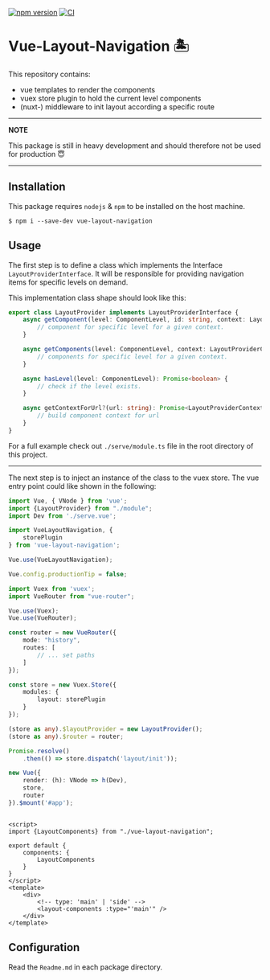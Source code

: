 [![npm version](https://badge.fury.io/js/vue-layout-navigation.svg)](https://badge.fury.io/js/vue-layout-navigation)
[![CI](https://github.com/Tada5hi/vue-layout-navigation/actions/workflows/main.yml/badge.svg)](https://github.com/Tada5hi/vue-layout-navigation/actions/workflows/main.yml)

# Vue-Layout-Navigation 🏝

This repository contains:
- vue templates to render the components
- vuex store plugin to hold the current level components
- (nuxt-) middleware to init layout according a specific route

---
**NOTE**

This package is still in heavy development and should therefore not be used for production 😇

---

## Installation
This package requires `nodejs` & `npm` to be installed on the host machine.
```
$ npm i --save-dev vue-layout-navigation
```

## Usage
The first step is to define a class which implements the Interface `LayoutProviderInterface`.
It will be responsible for providing navigation items for specific levels on demand.

This implementation class shape should look like this:
```typescript
export class LayoutProvider implements LayoutProviderInterface {
    async getComponent(level: ComponentLevel, id: string, context: LayoutProviderContext): Promise<Component | undefined> {
        // component for specific level for a given context.
    }

    async getComponents(level: ComponentLevel, context: LayoutProviderContext): Promise<Component[]> {
        // components for specific level for a given context.
    }

    async hasLevel(level: ComponentLevel): Promise<boolean> {
        // check if the level exists.
    }

    async getContextForUrl?(url: string): Promise<LayoutProviderContext | undefined> {
        // build component context for url
    }
}
```
For a full example check out `./serve/module.ts` file in the root directory of this project.

---

The next step is to inject an instance of the class to the vuex store.
The vue entry point could like shown in the following:

```typescript
import Vue, { VNode } from 'vue';
import {LayoutProvider} from "./module";
import Dev from './serve.vue';

import VueLayoutNavigation, {
    storePlugin
} from 'vue-layout-navigation';

Vue.use(VueLayoutNavigation);

Vue.config.productionTip = false;

import Vuex from 'vuex';
import VueRouter from "vue-router";

Vue.use(Vuex);
Vue.use(VueRouter);

const router = new VueRouter({
    mode: "history",
    routes: [
        // ... set paths
    ]
});

const store = new Vuex.Store({
    modules: {
        layout: storePlugin
    }
});

(store as any).$layoutProvider = new LayoutProvider();
(store as any).$router = router;

Promise.resolve()
    .then(() => store.dispatch('layout/init'));

new Vue({
    render: (h): VNode => h(Dev),
    store,
    router
}).$mount('#app');
```

```vue

<script>
import {LayoutComponents} from "./vue-layout-navigation";

export default {
    components: {
        LayoutComponents
    }
}
</script>
<template>
    <div>
        <!-- type: 'main' | 'side' -->
        <layout-components :type="'main'" />
    </div>
</template>
```

## Configuration
Read the `Readme.md` in each package directory.

